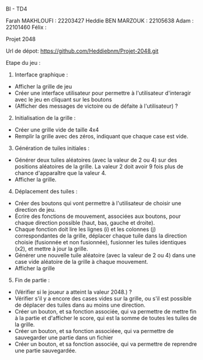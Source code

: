 BI - TD4

Farah MAKHLOUFI : 22203427
Heddie BEN MARZOUK : 22105638
Adam : 22101460
Félix :

Projet 2048

Url de dépot: https://github.com/Heddiebnm/Projet-2048.git

Etape du jeu : 

1.	Interface graphique :
- Afficher la grille de jeu
- Créer une interface utilisateur pour permettre à l'utilisateur d'interagir avec le jeu en cliquant sur les boutons
-	(Afficher des messages de victoire ou de défaite à l'utilisateur) ?

2.	Initialisation de la grille :
-	Créer une grille vide de taille 4x4
-	Remplir la grille avec des zéros, indiquant que chaque case est vide.

3.	Génération de tuiles initiales :
-	Générer deux tuiles aléatoires (avec la valeur de 2 ou 4) sur des positions aléatoires de la grille. La valeur 2 doit avoir 9 fois plus de chance d'apparaître que la valeur 4.
-	Afficher la grille.

4.	Déplacement des tuiles :
- Créer des boutons qui vont permettre à l'utilisateur de choisir une direction de jeu. 
-	Écrire des fonctions de mouvement, associées aux boutons, pour chaque direction possible (haut, bas, gauche et droite).
-	Chaque fonction doit lire les lignes (i) et les colonnes (j) correspondantes de la grille, déplacer chaque tuile dans la direction choisie (fusionnée et non fusionnée), fusionner les tuiles identiques (x2), et mettre à jour la grille.
-	Générer une nouvelle tuile aléatoire (avec la valeur de 2 ou 4) dans une case vide aléatoire de la grille à chaque mouvement.
-	Afficher la grille

5. Fin de partie :
-	(Vérifier si le joueur a atteint la valeur 2048.) ? 
- Vérifier s'il y a encore des cases vides sur la grille, ou s'il est possible de déplacer des tuiles dans au moins une direction. 
- Créer un bouton, et sa fonction associée, qui va permettre de mettre fin à la partie et d'afficher le score, qui est la somme de toutes les tuiles de la grille.
- Créer un bouton, et sa fonction associéee, qui va permettre de sauvegarder une partie dans un fichier
- Créer un bouton, et sa fonction associée, qui va permettre de reprendre une partie sauvegardée.









